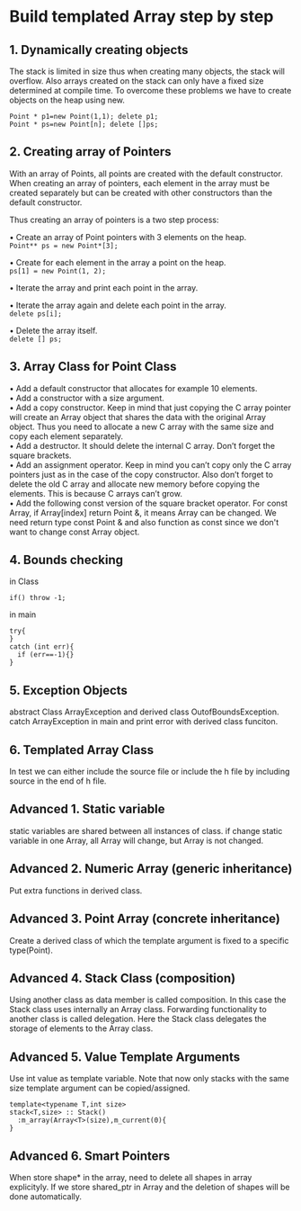 # Build templated Array step by step
## 1. Dynamically creating objects
The stack is limited in size thus when creating many objects, the stack will overflow. Also arrays created on the stack can only have a fixed size determined at compile time. To overcome these problems we have to create objects on the heap using new.  
```
Point * p1=new Point(1,1); delete p1;
Point * ps=new Point[n]; delete []ps;
```
## 2. Creating array of Pointers
With an array of Points, all points are created with the default constructor.  
When creating an array of pointers, each element in the array must be created separately but can be created with other constructors than the default constructor.  

Thus creating an array of pointers is a two step process:  
  
• Create an array of Point pointers with 3 elements on the heap.  
```Point** ps = new Point*[3];```  
  
• Create for each element in the array a point on the heap.  
```ps[1] = new Point(1, 2);```  
  
• Iterate the array and print each point in the array.  
  
• Iterate the array again and delete each point in the array.  
```delete ps[i];```  
  
• Delete the array itself.  
```delete [] ps;```  
## 3. Array Class for Point Class
• Add a default constructor that allocates for example 10 elements.  
• Add a constructor with a size argument.  
• Add a copy constructor. Keep in mind that just copying the C array pointer will create an Array object that shares the data with the original Array object. Thus you need to allocate a new C array with the same size and copy each element separately.  
• Add a destructor. It should delete the internal C array. Don’t forget the square brackets.  
• Add an assignment operator. Keep in mind you can’t copy only the C array pointers just as in the case of the copy constructor. Also don’t forget to delete the old C array and allocate new memory before copying the elements. This is because C arrays can’t grow.  
• Add the following const version of the square bracket operator. For const Array, if Array[index] return Point &, it means Array can be changed. We need return type const Point & and also function as const since we don't want to change const Array object.  
## 4. Bounds checking
in Class
```
if() throw -1;
```  
in main
```
try{
}
catch (int err){
  if (err==-1){}
}
```  
## 5. Exception Objects
abstract Class ArrayException and derived class OutofBoundsException.  
catch ArrayException in main and print error with derived class funciton.  
## 6. Templated Array Class
In test we can either include the source file or include the h file by including source in the end of h file.  
## Advanced 1. Static variable
static variables are shared between all instances of class. if change static variable in one Array<int>, all Array<int> will change, but Array<double> is not changed.
## Advanced 2. Numeric Array (generic inheritance)
Put extra functions in derived class.  
## Advanced 3. Point Array (concrete inheritance)
Create a derived class of which the template argument is fixed to a specific type(Point).  
## Advanced 4. Stack Class (composition)
Using another class as data member is called composition. In this case the Stack class uses internally an Array class. Forwarding functionality to another class is called delegation. Here the Stack class delegates the storage of elements to the Array class.  
## Advanced 5. Value Template Arguments
Use int value as template variable. Note that now only stacks with the same size template argument can be copied/assigned.  
```
template<typename T,int size>
stack<T,size> :: Stack()
  :m_array(Array<T>(size),m_current(0){
}
```  
## Advanced 6. Smart Pointers
When store shape* in the array, need to delete all shapes in array explicityly.
If we store shared_ptr<Shape> in Array and the deletion of shapes will be done automatically.
